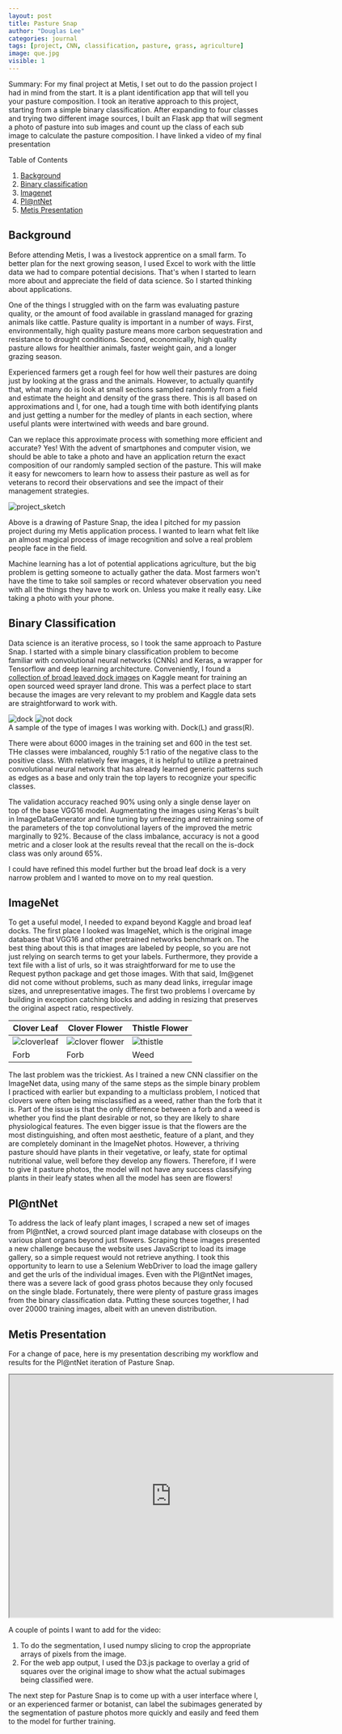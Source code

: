 ```yaml
---
layout: post
title: Pasture Snap
author: "Douglas Lee"
categories: journal
tags: [project, CNN, classification, pasture, grass, agriculture]
image: que.jpg
visible: 1
---
```



Summary: For my final project at Metis, I set out to do the passion project I had in mind from the start. It is a plant identification app that will tell you your pasture composition. I took an iterative approach to this project, starting from a simple binary classification. After expanding to four classes and trying two different image sources, I built an Flask app that will segment a photo of pasture into sub images and count up the class of each sub image to calculate the pasture composition. I have linked a video of my final presentation

Table of Contents

1. [Background](#background)
2. [Binary classification](#binary)
3. [Imagenet](#imagenet)
4. [Pl@ntNet](#plantnet)
5. [Metis Presentation](#presentation)

<a name="background"></a>

## Background 

Before attending Metis, I was a livestock apprentice on a small farm. To better plan for the next growing season, I used Excel to work with the little data we had to compare potential decisions. That's when I started to learn more about and appreciate the field of data science. So I started thinking about applications.

One of the things I struggled with on the farm was evaluating pasture quality, or the amount of food available in grassland managed for grazing animals like cattle. Pasture quality is important in a number of ways. First, environmentally, high quality pasture means more carbon sequestration and resistance to drought conditions. Second, economically, high quality pasture allows for healthier animals, faster weight gain, and a longer grazing season.

Experienced farmers get a rough feel for how well their pastures are doing just by looking at the grass and the animals. However, to actually quantify that, what many do is look at small sections sampled randomly from a field and estimate the height and density of the grass there. This is all based on approximations and I, for one, had a tough time with both identifying plants and just getting a number for the medley of plants in each section, where useful plants were intertwined with weeds and bare ground.

Can we replace this approximate process with something more efficient and accurate? Yes! With the advent of smartphones and computer vision, we should be able to take a photo and have an application return the exact composition of our randomly sampled section of the pasture. This will make it easy for newcomers to learn how to assess their pasture as well as for veterans to record their observations and see the impact of their management strategies.  

![project_sketch](../assets/img/Pasture_sketch.png)

Above is a drawing of Pasture Snap, the idea I pitched for my passion project during my Metis application process. I wanted to learn what felt like an almost magical process of image recognition and solve a real problem people face in the field.

Machine learning has a lot of potential applications agriculture, but the big problem is getting someone to actually gather the data. Most farmers won't have the time to take soil samples or record whatever observation you need with all the things they have to work on. Unless you make it really easy. Like taking a photo with your phone.


<a name='binary'></a>
## Binary Classification

Data science is an iterative process, so I took the same approach to Pasture Snap. I started with a simple binary classification problem to become familiar with convolutional neural networks (CNNs) and Keras, a wrapper for Tensorflow and deep learning architecture. Conveniently, I found a [collection of broad leaved dock images](https://www.kaggle.com/gavinarmstrong/open-sprayer-images/home) on Kaggle meant for training an open sourced weed sprayer land drone. This was a perfect place to start because the images are very relevant to my problem and Kaggle data sets are straightforward to work with.

![dock](../assets/img/dock.jpg) ![not dock](../assets/img/not_dock.jpg)  
A sample of the type of images I was working with. Dock(L) and grass(R).

There were about 6000 images in the training set and 600 in the test set. THe classes were imbalanced, roughly 5:1 ratio of the negative class to the positive class. With relatively few images, it is helpful to utilize a pretrained convolutional neural network that has already learned generic patterns such as edges as a base and only train the top layers to recognize your specific classes. 

The validation accuracy reached 90% using only a single dense layer on top of the base VGG16 model. Augmentating the images using Keras's built in ImageDataGenerator and fine tuning by unfreezing and retraining some of the parameters of the top convolutional layers of the improved the metric marginally to 92%. Because of the class imbalance, accuracy is not a good metric and a closer look at the results reveal that the recall on the is-dock class was only around 65%. 

<!-- The images were already square, so I only had to scale it down slightly to 224x224 for VGG16. -->

I could have refined this model further but the broad leaf dock is a very narrow problem and I wanted to move on to my real question. 

<a name='imagenet'> </a>
## ImageNet

To get a useful model, I needed to expand beyond Kaggle and broad leaf docks. The first place I looked was ImageNet, which is the original image database that VGG16 and other pretrained networks benchmark on. The best thing about this is that images are labeled by people, so you are not just relying on search terms to get your labels. Furthermore, they provide a text file with a list of urls, so it was straightforward for me to use the Request python package and get those images. With that said, Im@genet did not come without problems, such as many dead links, irregular image sizes, and unrepresentative images. The first two problems I overcame by building in exception catching blocks and adding in resizing that preserves the original aspect ratio, respectively. 

| Clover Leaf                |  Clover Flower      | Thistle Flower|
|-----|-----|-----|
|![cloverleaf](../assets/img/red_clover_leaf344.jpeg)| ![clover flower](../assets/img/red_clover_flower312.jpeg)  |![thistle](../assets/img/bull_thistle_flower719.jpeg)|
|Forb | Forb| Weed|


The last problem was the trickiest. As I trained a new CNN classifier on the ImageNet data, using many of the same steps as the simple binary problem I practiced with earlier but expanding to a multiclass problem, I noticed that clovers were often being misclassified as a weed, rather than the forb that it is. Part of the issue is that the only difference between a forb and a weed is whether you find the plant desirable or not, so they are likely to share physiological features. The even bigger issue is that the flowers are the most distinguishing, and often most aesthetic, feature of a plant, and they are completely dominant in the ImageNet photos. However, a thriving pasture should have plants in their vegetative, or leafy, state for optimal nutritional value, well before they develop any flowers. Therefore, if I were to give it pasture photos, the model will not have any success classifying plants in their leafy states when all the model has seen are flowers! 

<a name="plantnet"></a>
## Pl@ntNet

To address the lack of leafy plant images, I scraped a new set of images from Pl@ntNet, a crowd sourced plant image database with closeups on the various plant organs beyond just flowers. Scraping these images presented a new challenge because the website uses JavaScript to load its image gallery, so a simple request would not retrieve anything. I took this opportunity to learn to use a Selenium WebDriver to load the image gallery and get the urls of the individual images. Even with the Pl@ntNet images, there was a severe lack of good grass photos because they only focused on the single blade. Fortunately, there were plenty of pasture grass images from the binary classification data. Putting these sources together, I had over 20000 training images, albeit with an uneven distribution. 


<a name="presentation"></a>
## Metis Presentation

For a change of pace, here is my presentation describing my workflow and results for the Pl@ntNet iteration of Pasture Snap. 

<iframe src="https://drive.google.com/file/d/1RjIKokgIVh8i1XVU_6jzZp9W6Gz4ced_/preview" width="640" height="480"></iframe>

A couple of points I want to add for the video:
1. To do the segmentation, I used numpy slicing to crop the appropriate arrays of pixels from the image. 
2. For the web app output, I used the D3.js package to overlay a grid of squares over the original image to show what the actual subimages being classified were.

The next step for Pasture Snap is to come up with a user interface where I, or an experienced farmer or botanist, can label the subimages generated by the segmentation of pasture photos more quickly and easily and feed them to the model for further training. 